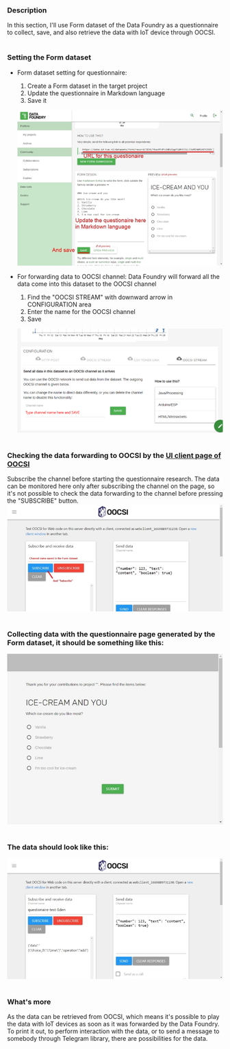 ### Description

In this section, I'll use Form dataset of the Data Foundry as a questionnaire to collect, save, and also retrieve the data with IoT device through OOCSI.
<br><br>

### Setting the Form dataset
* Form dataset setting for questionnaire:
  1. Create a Form dataset in the target project
  2. Update the questionnaire in Markdown language
  3. Save it
  
  ![](images/Form_dataset_setting.JPG)


* For forwarding data to OOCSI channel: Data Foundry will forward all the data come into this dataset to the OOCSI channel
  1. Find the "OOCSI STREAM" with downward arrow in CONFIGURATION area
  2. Enter the name for the OOCSI channel
  3. Save

  ![](images/usecase-esp32-OOCSI-download.png)
<br><br>

### Checking the data forwarding to OOCSI by the [UI client page of OOCSI](https://oocsi.id.tue.nl/test/visual)
Subscribe the channel before starting the questionnaire research. The data can be monitored here only after subscribing the channel on the page, so it's not possible to check the data forwarding to the channel before pressing the "SUBSCRIBE" button.
![](images/UI_Client-page.JPG)
<br><br>

### Collecting data with the questionnaire page generated by the Form dataset, it should be something like this:
![](images/questionnaire.JPG)
<br><br>

### The data should look like this:
![](images/data_monitoring.jpg)
<br><br>

### What's more
As the data can be retrieved from OOCSI, which means it's possible to play the data with IoT devices as soon as it was forwarded by the Data Foundry. To print it out, to perform interaction with the data, or to send a message to somebody through Telegram library, there are possibilities for the data.